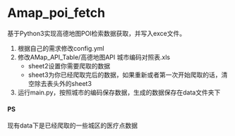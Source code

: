 # Amap_poi_fetch
基于Python3实现高德地图POI检索数据获取，并写入exce文件。

1. 根据自己的需求修改config.yml
2. 修改AMap_API_Table/高德地图API 城市编码对照表.xls
   * sheet2设置你需要爬取的数据
   * sheet3为你已经爬取完后的数据，如果重新或者第一次开始爬取的话，清空除去表头外的sheet3
3. 运行main.py，按照城市的编码保存数据，生成的数据保存在data文件夹下

#### PS

现有data下是已经爬取的一些城区的医疗点数据